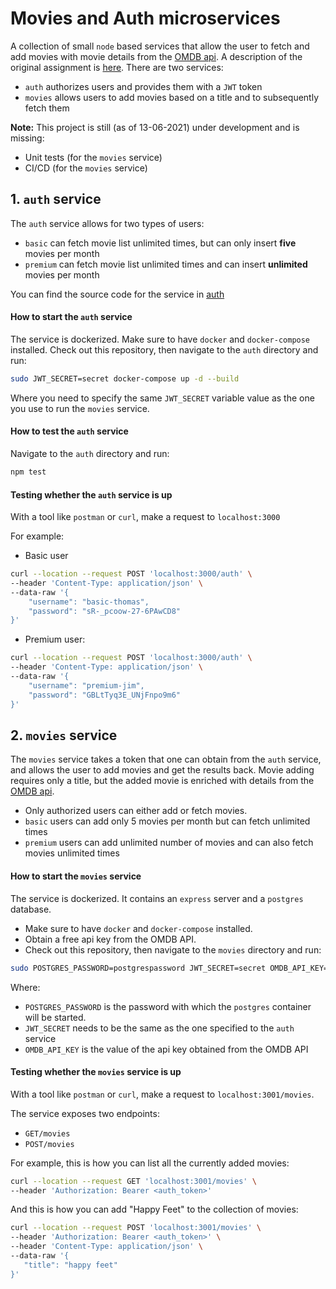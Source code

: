 # Movies and Auth microservices

A collection of small `node` based services that allow the user to fetch and add movies with movie details from the [OMDB api](https://omdbapi.com/). A description of the original assignment is [here](assignment/README.md).
There are two services:

- `auth` authorizes users and provides them with a `JWT` token
- `movies` allows users to add movies based on a title and to subsequently fetch them

**Note:**
This project is still (as of 13-06-2021) under development and is missing:
- Unit tests (for the `movies` service)
- CI/CD (for the `movies` service)

## 1. `auth` service

The `auth` service allows for two types of users:
- `basic` can fetch movie list unlimited times, but can only insert **five** movies per month
- `premium` can fetch movie list unlimited times and can insert **unlimited** movies per month

You can find the source code for the service in [auth](auth/src)

#### How to start the `auth` service

The service is dockerized. 
Make sure to have `docker` and `docker-compose` installed. Check out this repository, then navigate to the `auth` directory and run:

```bash
sudo JWT_SECRET=secret docker-compose up -d --build 
```

Where you need to specify the same `JWT_SECRET` variable value as the one you use to run the `movies` service.

#### How to test the `auth` service

Navigate to the `auth` directory and run:

```bash
npm test
```

#### Testing whether the `auth` service is up

With a tool like `postman` or `curl`, make a request to `localhost:3000`

For example:

- Basic user
```bash
curl --location --request POST 'localhost:3000/auth' \
--header 'Content-Type: application/json' \
--data-raw '{
    "username": "basic-thomas",
    "password": "sR-_pcoow-27-6PAwCD8"
}'
``` 

- Premium user:
```bash
curl --location --request POST 'localhost:3000/auth' \
--header 'Content-Type: application/json' \
--data-raw '{
    "username": "premium-jim",
    "password": "GBLtTyq3E_UNjFnpo9m6"
}'
```

## 2. `movies` service

The `movies` service takes a token that one can obtain from the `auth` service, and allows the user to add movies and get the results back. Movie adding requires only a title, but the added movie is enriched with details from the [OMDB api](https://omdbapi.com/). 

- Only authorized users can either add or fetch movies.
- `basic` users can add only 5 movies per month but can fetch unlimited times
- `premium` users can add unlimited number of movies and can also fetch movies unlimited times

#### How to start the `movies` service

The service is dockerized. It contains an `express` server and a `postgres` database.
- Make sure to have `docker` and `docker-compose` installed. 
- Obtain a free api key from the OMDB API.
- Check out this repository, then navigate to the `movies` directory and run:

```bash
sudo POSTGRES_PASSWORD=postgrespassword JWT_SECRET=secret OMDB_API_KEY=omdbapikey docker-compose up --build -d
```

Where:
- `POSTGRES_PASSWORD` is the password with which the `postgres` container will be started.
- `JWT_SECRET` needs to be the same as the one specified to the `auth` service
- `OMDB_API_KEY` is the value of the api key obtained from the OMDB API


#### Testing whether the `movies` service is up

With a tool like `postman` or `curl`, make a request to `localhost:3001/movies`.

The service exposes two endpoints:

- `GET/movies`
- `POST/movies`

For example, this is how you can list all the currently added movies:

```bash
curl --location --request GET 'localhost:3001/movies' \
--header 'Authorization: Bearer <auth_token>'
```

And this is how you can add "Happy Feet" to the collection of movies:

```bash
curl --location --request POST 'localhost:3001/movies' \
--header 'Authorization: Bearer <auth_token>' \
--header 'Content-Type: application/json' \
--data-raw '{
   "title": "happy feet"
}'
```